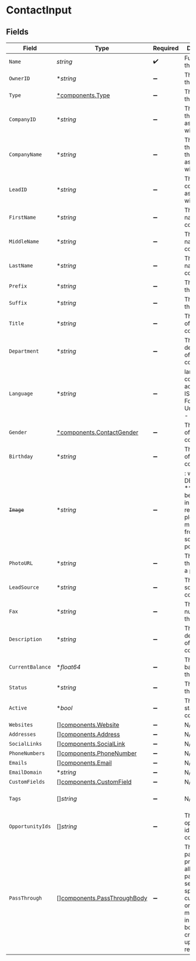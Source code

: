 # ContactInput


## Fields

| Field                                                                                                                                                   | Type                                                                                                                                                    | Required                                                                                                                                                | Description                                                                                                                                             | Example                                                                                                                                                 |
| ------------------------------------------------------------------------------------------------------------------------------------------------------- | ------------------------------------------------------------------------------------------------------------------------------------------------------- | ------------------------------------------------------------------------------------------------------------------------------------------------------- | ------------------------------------------------------------------------------------------------------------------------------------------------------- | ------------------------------------------------------------------------------------------------------------------------------------------------------- |
| `Name`                                                                                                                                                  | *string*                                                                                                                                                | :heavy_check_mark:                                                                                                                                      | Full name of the contact.                                                                                                                               | Elon Musk                                                                                                                                               |
| `OwnerID`                                                                                                                                               | **string*                                                                                                                                               | :heavy_minus_sign:                                                                                                                                      | The owner of the contact.                                                                                                                               | 54321                                                                                                                                                   |
| `Type`                                                                                                                                                  | [*components.Type](../../models/components/type.md)                                                                                                     | :heavy_minus_sign:                                                                                                                                      | The type of the contact.                                                                                                                                | personal                                                                                                                                                |
| `CompanyID`                                                                                                                                             | **string*                                                                                                                                               | :heavy_minus_sign:                                                                                                                                      | The company the contact is associated with.                                                                                                             | 23456                                                                                                                                                   |
| `CompanyName`                                                                                                                                           | **string*                                                                                                                                               | :heavy_minus_sign:                                                                                                                                      | The name of the company the contact is associated with.                                                                                                 | 23456                                                                                                                                                   |
| `LeadID`                                                                                                                                                | **string*                                                                                                                                               | :heavy_minus_sign:                                                                                                                                      | The lead the contact is associated with.                                                                                                                | 34567                                                                                                                                                   |
| `FirstName`                                                                                                                                             | **string*                                                                                                                                               | :heavy_minus_sign:                                                                                                                                      | The first name of the contact.                                                                                                                          | Elon                                                                                                                                                    |
| `MiddleName`                                                                                                                                            | **string*                                                                                                                                               | :heavy_minus_sign:                                                                                                                                      | The middle name of the contact.                                                                                                                         | D.                                                                                                                                                      |
| `LastName`                                                                                                                                              | **string*                                                                                                                                               | :heavy_minus_sign:                                                                                                                                      | The last name of the contact.                                                                                                                           | Musk                                                                                                                                                    |
| `Prefix`                                                                                                                                                | **string*                                                                                                                                               | :heavy_minus_sign:                                                                                                                                      | The prefix of the contact.                                                                                                                              | Mr.                                                                                                                                                     |
| `Suffix`                                                                                                                                                | **string*                                                                                                                                               | :heavy_minus_sign:                                                                                                                                      | The suffix of the contact.                                                                                                                              | PhD                                                                                                                                                     |
| `Title`                                                                                                                                                 | **string*                                                                                                                                               | :heavy_minus_sign:                                                                                                                                      | The job title of the contact.                                                                                                                           | CEO                                                                                                                                                     |
| `Department`                                                                                                                                            | **string*                                                                                                                                               | :heavy_minus_sign:                                                                                                                                      | The department of the contact.                                                                                                                          | Engineering                                                                                                                                             |
| `Language`                                                                                                                                              | **string*                                                                                                                                               | :heavy_minus_sign:                                                                                                                                      | language code according to ISO 639-1. For the United States - EN                                                                                        | EN                                                                                                                                                      |
| `Gender`                                                                                                                                                | [*components.ContactGender](../../models/components/contactgender.md)                                                                                   | :heavy_minus_sign:                                                                                                                                      | The gender of the contact.                                                                                                                              | female                                                                                                                                                  |
| `Birthday`                                                                                                                                              | **string*                                                                                                                                               | :heavy_minus_sign:                                                                                                                                      | The birthday of the contact.                                                                                                                            | 2000-08-12                                                                                                                                              |
| ~~`Image`~~                                                                                                                                             | **string*                                                                                                                                               | :heavy_minus_sign:                                                                                                                                      | : warning: ** DEPRECATED **: This will be removed in a future release, please migrate away from it as soon as possible.                                 | https://unavatar.io/elon-musk                                                                                                                           |
| `PhotoURL`                                                                                                                                              | **string*                                                                                                                                               | :heavy_minus_sign:                                                                                                                                      | The URL of the photo of a person.                                                                                                                       | https://unavatar.io/elon-musk                                                                                                                           |
| `LeadSource`                                                                                                                                            | **string*                                                                                                                                               | :heavy_minus_sign:                                                                                                                                      | The lead source of the contact.                                                                                                                         | Cold Call                                                                                                                                               |
| `Fax`                                                                                                                                                   | **string*                                                                                                                                               | :heavy_minus_sign:                                                                                                                                      | The fax number of the contact.                                                                                                                          | +12129876543                                                                                                                                            |
| `Description`                                                                                                                                           | **string*                                                                                                                                               | :heavy_minus_sign:                                                                                                                                      | The description of the contact.                                                                                                                         | Internal champion                                                                                                                                       |
| `CurrentBalance`                                                                                                                                        | **float64*                                                                                                                                              | :heavy_minus_sign:                                                                                                                                      | The current balance of the contact.                                                                                                                     | 10.5                                                                                                                                                    |
| `Status`                                                                                                                                                | **string*                                                                                                                                               | :heavy_minus_sign:                                                                                                                                      | The status of the contact.                                                                                                                              | open                                                                                                                                                    |
| `Active`                                                                                                                                                | **bool*                                                                                                                                                 | :heavy_minus_sign:                                                                                                                                      | The active status of the contact.                                                                                                                       | true                                                                                                                                                    |
| `Websites`                                                                                                                                              | [][components.Website](../../models/components/website.md)                                                                                              | :heavy_minus_sign:                                                                                                                                      | N/A                                                                                                                                                     |                                                                                                                                                         |
| `Addresses`                                                                                                                                             | [][components.Address](../../models/components/address.md)                                                                                              | :heavy_minus_sign:                                                                                                                                      | N/A                                                                                                                                                     |                                                                                                                                                         |
| `SocialLinks`                                                                                                                                           | [][components.SocialLink](../../models/components/sociallink.md)                                                                                        | :heavy_minus_sign:                                                                                                                                      | N/A                                                                                                                                                     |                                                                                                                                                         |
| `PhoneNumbers`                                                                                                                                          | [][components.PhoneNumber](../../models/components/phonenumber.md)                                                                                      | :heavy_minus_sign:                                                                                                                                      | N/A                                                                                                                                                     |                                                                                                                                                         |
| `Emails`                                                                                                                                                | [][components.Email](../../models/components/email.md)                                                                                                  | :heavy_minus_sign:                                                                                                                                      | N/A                                                                                                                                                     |                                                                                                                                                         |
| `EmailDomain`                                                                                                                                           | **string*                                                                                                                                               | :heavy_minus_sign:                                                                                                                                      | N/A                                                                                                                                                     | gmail.com                                                                                                                                               |
| `CustomFields`                                                                                                                                          | [][components.CustomField](../../models/components/customfield.md)                                                                                      | :heavy_minus_sign:                                                                                                                                      | N/A                                                                                                                                                     |                                                                                                                                                         |
| `Tags`                                                                                                                                                  | []*string*                                                                                                                                              | :heavy_minus_sign:                                                                                                                                      | N/A                                                                                                                                                     | [<br/>"New"<br/>]                                                                                                                                       |
| `OpportunityIds`                                                                                                                                        | []*string*                                                                                                                                              | :heavy_minus_sign:                                                                                                                                      | The opportunity ids of the contact.                                                                                                                     |                                                                                                                                                         |
| `PassThrough`                                                                                                                                           | [][components.PassThroughBody](../../models/components/passthroughbody.md)                                                                              | :heavy_minus_sign:                                                                                                                                      | The pass_through property allows passing service-specific, custom data or structured modifications in request body when creating or updating resources. |                                                                                                                                                         |